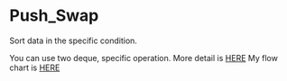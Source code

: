 # Push_Swap

Sort data in the specific condition.

You can use two deque, specific operation.
More detail is [HERE](https://www.notion.so/chatsh1re/Push_Swap-f2d03d707cb14d569f4f98fdd3053f1e)
My flow chart is [HERE](https://viewer.diagrams.net/?highlight=0000ff&edit=_blank&layers=1&nav=1&title=push_swap#Uhttps%3A%2F%2Fdrive.google.com%2Fuc%3Fid%3D1neuuWR_AE3ep-O92jHLJxXHONskUHzTp%26export%3Ddownload)
